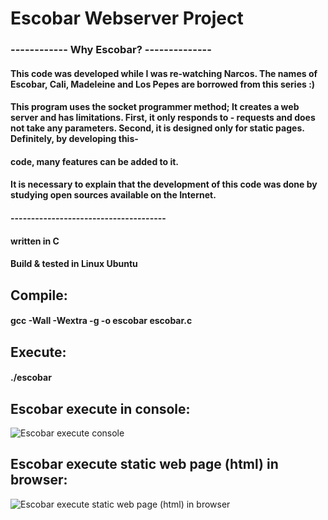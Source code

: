# Escobar Webserver Project
### ------------ Why Escobar? --------------
#### This code was developed while I was re-watching Narcos. The names of Escobar, Cali, Madeleine and Los Pepes are borrowed from this series :)
#### This program uses the socket programmer method; It creates a web server and has limitations. First, it only responds to - requests and does not take any parameters. Second, it is designed only for static pages. Definitely, by developing this-
#### code, many features can be added to it.
#### It is necessary to explain that the development of this code was done by studying open sources available on the Internet.
#### --------------------------------------
#### written in C
#### Build & tested in Linux Ubuntu
## Compile:
#### gcc -Wall -Wextra -g -o escobar escobar.c
## Execute:
#### ./escobar
## Escobar execute in console:
![Escobar execute console](https://i.postimg.cc/sDLbHhg9/Escobar-Console.jpg)
## Escobar execute static web page (html) in browser:
![Escobar execute static web page (html) in browser](https://i.postimg.cc/rFsv9JMw/Escobar-Run.jpg)
